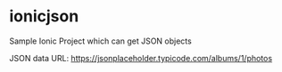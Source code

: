 # ionicjson
Sample Ionic Project which can get JSON objects

JSON data URL: https://jsonplaceholder.typicode.com/albums/1/photos
